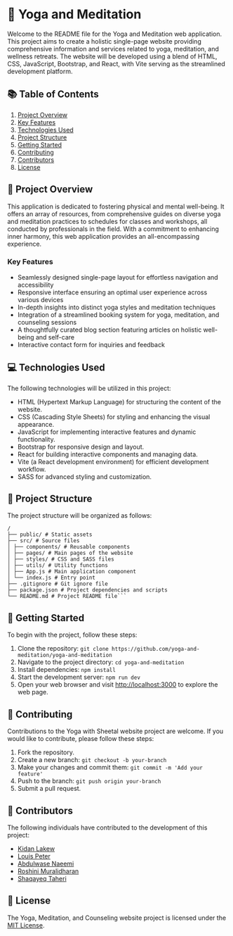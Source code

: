 # 🧘 Yoga and Meditation

Welcome to the README file for the Yoga and Meditation web application. This project aims to create a holistic single-page website providing comprehensive information and services related to yoga, meditation, and wellness retreats. The website will be developed using a blend of HTML, CSS, JavaScript, Bootstrap, and React, with Vite serving as the streamlined development platform.

## 📚 Table of Contents

1. [Project Overview](#project-overview)
2. [Key Features](#key-features)
3. [Technologies Used](#technologies-used)
4. [Project Structure](#project-structure)
5. [Getting Started](#getting-started)
6. [Contributing](#contributing)
7. [Contributors](#contributors)
8. [License](#license)

## 🌟 Project Overview

This application is dedicated to fostering physical and mental well-being. It offers an array of resources, from comprehensive guides on diverse yoga and meditation practices to schedules for classes and workshops, all conducted by professionals in the field. With a commitment to enhancing inner harmony, this web application provides an all-encompassing experience.

### Key Features

- Seamlessly designed single-page layout for effortless navigation and accessibility
- Responsive interface ensuring an optimal user experience across various devices
- In-depth insights into distinct yoga styles and meditation techniques
- Integration of a streamlined booking system for yoga, meditation, and counseling sessions
- A thoughtfully curated blog section featuring articles on holistic well-being and self-care
- Interactive contact form for inquiries and feedback

## 💻 Technologies Used

The following technologies will be utilized in this project:

- HTML (Hypertext Markup Language) for structuring the content of the website.
- CSS (Cascading Style Sheets) for styling and enhancing the visual appearance.
- JavaScript for implementing interactive features and dynamic functionality.
- Bootstrap for responsive design and layout.
- React for building interactive components and managing data.
- Vite (a React development environment) for efficient development workflow.
- SASS for advanced styling and customization.

## 🏰 Project Structure

The project structure will be organized as follows:

````
/
├── public/ # Static assets
├── src/ # Source files
│ ├── components/ # Reusable components
│ ├── pages/ # Main pages of the website
│ ├── styles/ # CSS and SASS files
│ ├── utils/ # Utility functions
│ ├── App.js # Main application component
│ └── index.js # Entry point
├── .gitignore # Git ignore file
├── package.json # Project dependencies and scripts
└── README.md # Project README file```

````

## 🚀 Getting Started

To begin with the project, follow these steps:

1. Clone the repository: `git clone https://github.com/yoga-and-meditation/yoga-and-meditation`
2. Navigate to the project directory: `cd yoga-and-meditation`
3. Install dependencies: `npm install`
4. Start the development server: `npm run dev`
5. Open your web browser and visit [http://localhost:3000](http://localhost:3000) to explore the web page.

## 🤝 Contributing

Contributions to the Yoga with Sheetal website project are welcome. If you would like to contribute, please follow these steps:

1. Fork the repository.
2. Create a new branch: `git checkout -b your-branch`
3. Make your changes and commit them: `git commit -m 'Add your feature'`
4. Push to the branch: `git push origin your-branch`
5. Submit a pull request.

## 🙌 Contributors

The following individuals have contributed to the development of this project:

- <a href="https://github.com/Kidan-Tekelearegy" target="_blank">Kidan Lakew</a>
- <a href="https://github.com/louisclarencepeter" target="_blank">Louis Peter</a>
- <a href="https://github.com/Naeemi7" target="_blank">Abdulwase Naeemi</a>
- <a href ="https://github.com/roshinimurali" target="_blank">Roshini Muralidharan</a>
- <a href="https://github.com/Shaqayeq-taheri" target="_blank">Shaqayeq Taheri</a>

## 📜 License

The Yoga, Meditation, and Counseling website project is licensed under the [MIT License](https://opensource.org/licenses/MIT).
